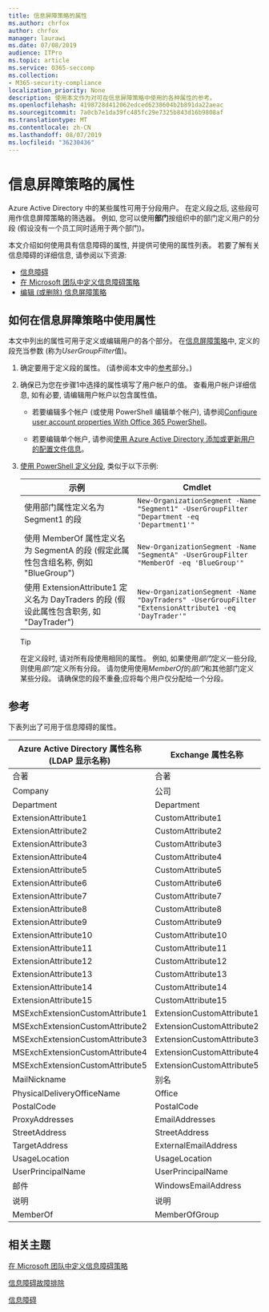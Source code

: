 ```yaml
---
title: 信息屏障策略的属性
ms.author: chrfox
author: chrfox
manager: laurawi
ms.date: 07/08/2019
audience: ITPro
ms.topic: article
ms.service: O365-seccomp
ms.collection:
- M365-security-compliance
localization_priority: None
description: 使用本文作为对可在信息屏障策略中使用的各种属性的参考。
ms.openlocfilehash: 4198728d412062edced6238604b2b891da22aeac
ms.sourcegitcommit: 7a0cb7e1da39fc485fc29e7325b843d16b9808af
ms.translationtype: MT
ms.contentlocale: zh-CN
ms.lasthandoff: 08/07/2019
ms.locfileid: "36230436"
---
```

# <a name="attributes-for-information-barrier-policies"></a>信息屏障策略的属性

Azure Active Directory 中的某些属性可用于分段用户。 在定义段之后, 这些段可用作信息屏障策略的筛选器。 例如, 您可以使用**部门**按组织中的部门定义用户的分段 (假设没有一个员工同时适用于两个部门)。 

本文介绍如何使用具有信息障碍的属性, 并提供可使用的属性列表。 若要了解有关信息障碍的详细信息, 请参阅以下资源:
- [信息障碍](information-barriers.md)
- [在 Microsoft 团队中定义信息障碍策略](information-barriers-policies.md)
- [编辑 (或删除) 信息屏障策略](information-barriers-edit-segments-policies.md.md)

## <a name="how-to-use-attributes-in-information-barrier-policies"></a>如何在信息屏障策略中使用属性

本文中列出的属性可用于定义或编辑用户的各个部分。 在[信息屏障策略](information-barriers-policies.md)中, 定义的段充当参数 (称为*UserGroupFilter*值)。

1. 确定要用于定义段的属性。 (请参阅本文中的[参考](#reference)部分。)

2. 确保已为您在步骤1中选择的属性填写了用户帐户的值。 查看用户帐户详细信息, 如有必要, 请编辑用户帐户以包含属性值。 

    - 若要编辑多个帐户 (或使用 PowerShell 编辑单个帐户), 请参阅[Configure user account properties With Office 365 PowerShell](https://docs.microsoft.com/office365/enterprise/powershell/configure-user-account-properties-with-office-365-powershell)。

    - 若要编辑单个帐户, 请参阅[使用 Azure Active Directory 添加或更新用户的配置文件信息](https://docs.microsoft.com/azure/active-directory/fundamentals/active-directory-users-profile-azure-portal)。

3. [使用 PowerShell 定义分段](information-barriers-policies.md#define-segments-using-powershell), 类似于以下示例:

    |示例  |Cmdlet  |
    |---------|---------|
    |使用部门属性定义名为 Segment1 的段     | `New-OrganizationSegment -Name "Segment1" -UserGroupFilter "Department -eq 'Department1'"`        |
    |使用 MemberOf 属性定义名为 SegmentA 的段 (假定此属性包含组名称, 例如 "BlueGroup")     | `New-OrganizationSegment -Name "SegmentA" -UserGroupFilter "MemberOf -eq 'BlueGroup'"`        |
    |使用 ExtensionAttribute1 定义名为 DayTraders 的段 (假设此属性包含职务, 如 "DayTrader")|`New-OrganizationSegment -Name "DayTraders" -UserGroupFilter "ExtensionAttribute1 -eq 'DayTrader'"` |

    > [!TIP]
    > 在定义段时, 请对所有段使用相同的属性。 例如, 如果使用*部门*定义一些分段, 则使用*部门*定义所有分段。 请勿使用使用*MemberOf*的*部门*和其他部门定义某些分段。 请确保您的段不重叠;应将每个用户仅分配给一个分段。 

## <a name="reference"></a>参考

下表列出了可用于信息障碍的属性。

|Azure Active Directory 属性名称<br/>(LDAP 显示名称)  |Exchange 属性名称  |
|---------|---------|
|合著       | 合著        |
|Company     |公司         |
|Department     |Department         |
|ExtensionAttribute1 |CustomAttribute1  |
|ExtensionAttribute2 |CustomAttribute2  |
|ExtensionAttribute3 |CustomAttribute3  |
|ExtensionAttribute4 |CustomAttribute4  |
|ExtensionAttribute5 |CustomAttribute5  |
|ExtensionAttribute6 |CustomAttribute6  |
|ExtensionAttribute7 |CustomAttribute7  |
|ExtensionAttribute8 |CustomAttribute8  |
|ExtensionAttribute9 |CustomAttribute9  |
|ExtensionAttribute10 |CustomAttribute10  |
|ExtensionAttribute11 |CustomAttribute11  |
|ExtensionAttribute12 |CustomAttribute12  |
|ExtensionAttribute13 |CustomAttribute13  |
|ExtensionAttribute14 |CustomAttribute14  |
|ExtensionAttribute15 |CustomAttribute15  |
|MSExchExtensionCustomAttribute1 |ExtensionCustomAttribute1 |
|MSExchExtensionCustomAttribute2 |ExtensionCustomAttribute2 |
|MSExchExtensionCustomAttribute3 |ExtensionCustomAttribute3 |
|MSExchExtensionCustomAttribute4 |ExtensionCustomAttribute4 |
|MSExchExtensionCustomAttribute5 |ExtensionCustomAttribute5 |
|MailNickname |别名 |
|PhysicalDeliveryOfficeName |Office |
|PostalCode |PostalCode |
|ProxyAddresses |EmailAddresses |
|StreetAddress |StreetAddress |
|TargetAddress |ExternalEmailAddress |
|UsageLocation |UsageLocation |
|UserPrincipalName  |UserPrincipalName  |
|邮件   |WindowsEmailAddress    |
|说明    |说明    |
|MemberOf   |MemberOfGroup  |

## <a name="related-topics"></a>相关主题

[在 Microsoft 团队中定义信息障碍策略](information-barriers-policies.md)

[信息障碍故障排除](information-barriers-troubleshooting.md)

[信息障碍](information-barriers.md)



